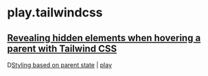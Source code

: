 # play.tailwindcss

## [Revealing hidden elements when hovering a parent with Tailwind CSS](https://dev.to/mtownsend5512/revealing-hidden-elements-when-hovering-a-parent-with-tailwind-css-159a)  

D[Styling based on parent state](https://tailwindcss.com/docs/hover-focus-and-other-states#styling-based-on-parent-state) | [play](https://play.tailwindcss.com/M410phgTM3)  
